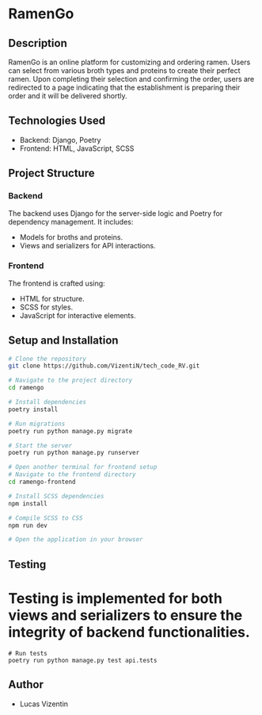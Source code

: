 # RamenGo

## Description
RamenGo is an online platform for customizing and ordering ramen. Users can select from various broth types and proteins to create their perfect ramen. Upon completing their selection and confirming the order, users are redirected to a page indicating that the establishment is preparing their order and it will be delivered shortly.

## Technologies Used
- Backend: Django, Poetry
- Frontend: HTML, JavaScript, SCSS

## Project Structure

### Backend
The backend uses Django for the server-side logic and Poetry for dependency management. It includes:
- Models for broths and proteins.
- Views and serializers for API interactions.

### Frontend
The frontend is crafted using:
- HTML for structure.
- SCSS for styles.
- JavaScript for interactive elements.

## Setup and Installation

```bash
# Clone the repository
git clone https://github.com/VizentiN/tech_code_RV.git

# Navigate to the project directory
cd ramengo

# Install dependencies
poetry install

# Run migrations
poetry run python manage.py migrate

# Start the server
poetry run python manage.py runserver

# Open another terminal for frontend setup
# Navigate to the frontend directory
cd ramengo-frontend

# Install SCSS dependencies
npm install

# Compile SCSS to CSS
npm run dev

# Open the application in your browser
```

## Testing

# Testing is implemented for both views and serializers to ensure the integrity of backend functionalities.

```
# Run tests
poetry run python manage.py test api.tests
```

## Author
* Lucas Vizentin
